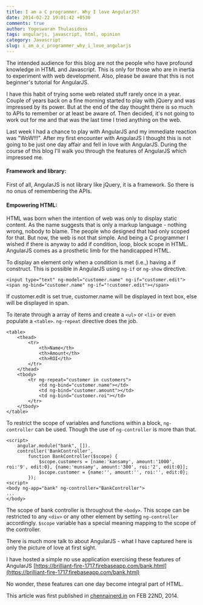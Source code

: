 ```yaml
---
title: I am a C programmer. Why I love AngularJS?
date: 2014-02-22 19:01:42 +0530
comments: true
author: Yogeswaran Thulasidoss
tags: angularjs, javascript, html, opinion
category: Javascript
slug: i_am_a_c_programmer_why_i_love_angularjs
---
```


The intended audience for this blog are not the people who have profound knowledge in HTML and Javascript.  This is only for those who are in inertia to experiment with web development.  Also, please be aware that this is not beginner's tutorial for AngularJS.

I have this habit of trying some web related stuff rarely once in a year.  Couple of years back on a fine morning started to play with jQuery and was impressed by its power.  But at the end of the day thought there is so much to APIs to remember or at least be aware of. Then decided, it's not going to work out for me and that was the last time I tried anything on the web.

Last week I had a chance to play with AngularJS and my immediate reaction was "WoW!!!". After my first encounter with AngularJS I thought this is not going to be just one day affair and fell in love with AngularJS. During the course of this blog I'll walk you through the features of AngularJS which impressed me.

#### Framework and library:

First of all, AngularJS is not library like jQuery, it is a framework.  So there is no onus of remembering the APIs.

#### Empowering HTML:

HTML was born when the intention of web was only to display static content.  As the name suggests that is only a markup language - nothing wrong, nobody to blame. The people who designed that had only scoped for that.  But now, the web is not that simple.
And being a C programmer I wished if there is anyway to add if condition, loop, block scope in HTML.  AngularJS comes as a prosthetic limb for the handicapped HTML.

To display an element only when a condition is met (i.e.,) having a if construct. This is possible in AngularJS using `ng-if` or `ng-show` directive.

```
<input type="text" ng-model="customer.name" ng-if="customer.edit">
<span ng-bind="customer.name" ng-if="!customer.edit"></span>
```

If customer.edit is set true, customer.name will be displayed in text box, else will be displayed in span.


To iterate through a array of items and create a `<ul>` or `<li>` or even populate a
`<table>`.  `ng-repeat` directive does the job.

```
<table>
    <thead>
        <tr>
            <th>Name</th>
            <th>Amount</th>
            <th>ROI</th>
        </tr>
    </thead>
    <tbody>
        <tr ng-repeat="customer in customers">
            <td ng-bind="customer.name"></td>
            <td ng-bind="customer.amount"></td>
            <td ng-bind="customer.roi"></td>
        </tr>
    </tbody>
</table>
```

To restrict the scope of variables and functions within a block, `ng-controller` can be used.
Though the use of `ng-controller` is more than that.

```
<script>
    angular.module("bank", []).
    controller('BankController',
        function BankController($scope) {
            $scope.customers = [name:'kansamy', amount:'1000', roi:'9', edit:0}, {name:'munsamy', amount:'300', roi:'2', edit:0}];
            $scope.customer = {name:'', amount:'', roi:'', edit:0};
        });
<script>
<body ng-app="bank" ng-controller="BankController">
...
</body>
```

The scope of bank controller is throughout the `<body>`.
This scope can be restricted to any `<div>` or any other element by setting
`ng-controller` accordingly. `$scope` variable has a special meaning mapping to
the scope of the controller.

There is much more talk to about AngularJS - what I have captured here is only the picture of love at first sight.

I have hosted a simple no use application exercising these features of AngularJS
[https://brilliant-fire-1717.firebaseapp.com/bank.html](https://brilliant-fire-1717.firebaseapp.com/bank.html)

No wonder, these features can one day become integral part of HTML.

This article was first published in [chennainerd.in](http://www.chennainerd.in/blog/2014/02/22/i-am-a-c-programmer-why-i-love-angularjs/) on FEB 22ND, 2014.
